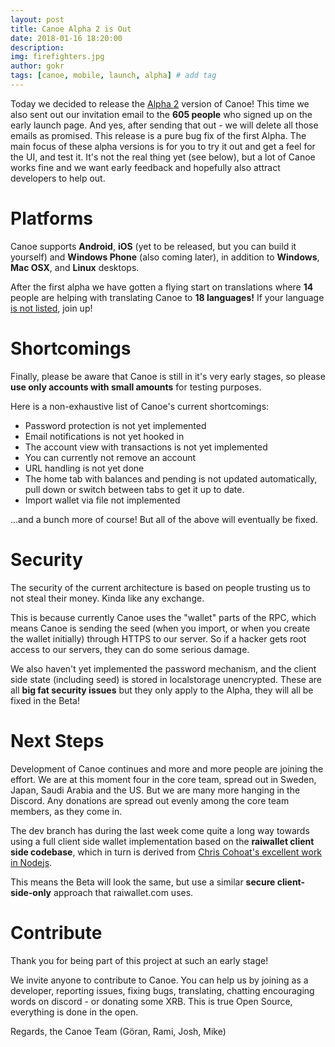 ```yaml
---
layout: post
title: Canoe Alpha 2 is Out 
date: 2018-01-16 18:20:00
description: 
img: firefighters.jpg  
author: gokr 
tags: [canoe, mobile, launch, alpha] # add tag
---
```


Today we decided to release the [Alpha 2](https://github.com/getcanoe/canoe/releases/tag/v0.2.0) version of Canoe! This time we also sent out our invitation email to the **605 people** who signed up on the early launch page. And yes, after sending that out - we will delete all those emails as promised. This release is a pure bug fix of the first Alpha. The main focus of these alpha versions is for you to try it out and get a feel for the UI, and test it. It's not the real thing yet (see below), but a lot of Canoe works fine and we want early feedback and hopefully also attract developers to help out.

<!--more-->

# Platforms
Canoe supports **Android**, **iOS** (yet to be released, but you can build it yourself) and **Windows Phone** (also coming later), in addition to **Windows**, **Mac OSX**, and **Linux** desktops.

After the first alpha we have gotten a flying start on translations where **14** people are helping with translating Canoe to **18 languages!** If your language [is not listed](https://poeditor.com/join/project/cnSZa85DRN), join up!

# Shortcomings
Finally, please be aware that Canoe is still in it's very early stages, so please **use only accounts with small amounts** for testing purposes.

Here is a non-exhaustive list of Canoe's current shortcomings:

* Password protection is not yet implemented
* Email notifications is not yet hooked in
* The account view with transactions is not yet implemented
* You can currently not remove an account
* URL handling is not yet done
* The home tab with balances and pending is not updated automatically, pull down or switch between tabs to get it up to date.
* Import wallet via file not implemented

...and a bunch more of course! But all of the above will eventually be fixed.

# Security
The security of the current architecture is based on people trusting us to not steal their money. Kinda like any exchange.

This is because currently Canoe uses the "wallet" parts of the RPC, which means Canoe is sending the seed (when you import, or when you create the wallet initially) through HTTPS to our server. So if a hacker gets root access to our servers, they can do some serious damage.

We also haven't yet implemented the password mechanism, and the client side state (including seed) is stored in localstorage unencrypted. These are all **big fat security issues** but they only apply to the Alpha, they will all be fixed in the Beta!

# Next Steps
Development of Canoe continues and more and more people are joining the effort. We are at this moment four in the core team, spread out in Sweden, Japan, Saudi Arabia and the US. But we are many more hanging in the Discord. Any donations are spread out evenly among the core team members, as they come in.

The dev branch has during the last week come quite a long way towards using a full client side wallet implementation based on the **raiwallet client side codebase**, which in turn is derived from [Chris Cohoat's excellent work in Nodejs](https://github.com/chriscohoat/rai-wallet).

This means the Beta will look the same, but use a similar **secure client-side-only** approach that raiwallet.com uses.

# Contribute
Thank you for being part of this project at such an early stage!

We invite anyone to contribute to Canoe. You can help us by joining as a developer, reporting issues, fixing bugs, translating, chatting encouraging words on discord - or donating some XRB. This is true Open Source, everything is done in the open.

Regards, the Canoe Team (Göran, Rami, Josh, Mike)